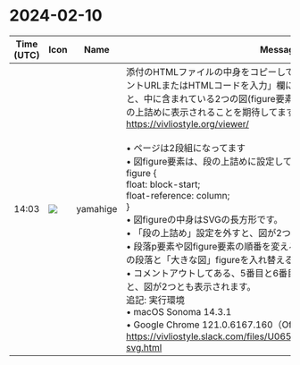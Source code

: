 # 2024-02-10

|Time (UTC)|Icon|Name|Message|
|---|---|---|---|
|14:03|![](https://secure.gravatar.com/avatar/fe4feacacd9e5082654778663c7e10a3.jpg?s=72&d=https%3A%2F%2Fa.slack-edge.com%2Fdf10d%2Fimg%2Favatars%2Fava_0012-72.png)|yamahige|添付のHTMLファイルの中身をコピーして、Vivliostyle Viewerの「ドキュメントURLまたはHTMLコードを入力」欄に貼り付けて「適用」ボタンを押すと、中に含まれている2つの図(figure要素)が表示されません。2つの図が段の上詰めに表示されることを期待してます。<br><https://vivliostyle.org/viewer/><br><br>• ページは2段組になってます<br>• 図figure要素は、段の上詰めに設定してるつもりです<br>figure {<br>  float: block-start;<br>  float-reference: column;<br>}<br>• 図figureの中身はSVGの長方形です。<br>• 「段の上詰め」設定を外すと、図が2つとも表示されます。<br>• 段落p要素や図figure要素の順番を変えると表示されます。例えば、2番めの段落と「大きな図」figureを入れ替えると、図が2つとも表示されます。<br>• コメントアウトしてある、5番目と6番目の段落のコメントアウトを外すと、図が2つとも表示されます。<br>追記: 実行環境<br>• macOS Sonoma 14.3.1<br>• Google Chrome 121.0.6167.160（Official Build） （arm64）<br>https://vivliostyle.slack.com/files/U065D5QUH60/F06HSJ3P20P/index-svg.html|
